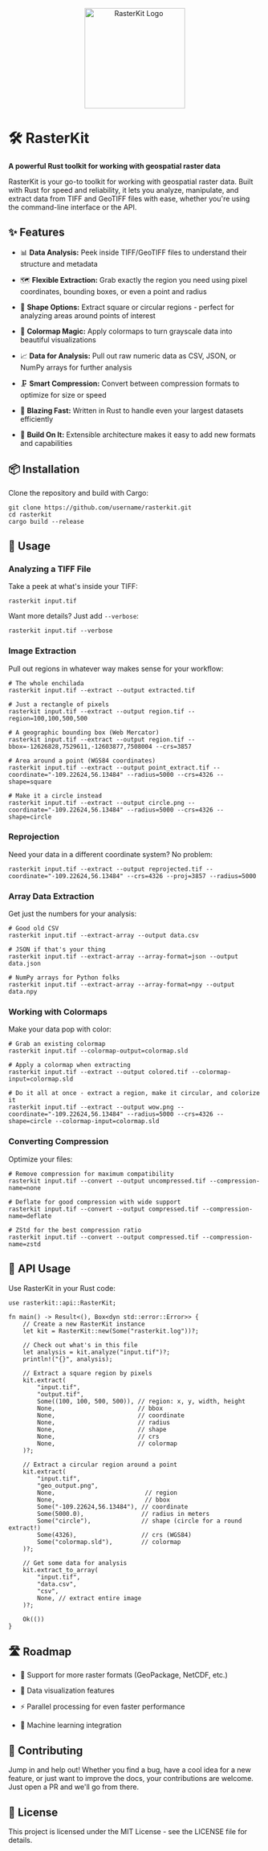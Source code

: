 <p align="center">
  <img src="Logo.png" alt="RasterKit Logo" width="200"/>
</p>

# 🛠️ RasterKit

**A powerful Rust toolkit for working with geospatial raster data**

RasterKit is your go-to toolkit for working with geospatial raster data. Built with Rust for speed and reliability, it lets you analyze, manipulate, and extract data from TIFF and GeoTIFF files with ease, whether you're using the command-line interface or the API.

## ✨ Features

-   📊 **Data Analysis:** Peek inside TIFF/GeoTIFF files to understand their structure and metadata

-   🗺️ **Flexible Extraction:** Grab exactly the region you need using pixel coordinates, bounding boxes, or even a point and radius

-   🔵 **Shape Options:** Extract square or circular regions - perfect for analyzing areas around points of interest

-   🎨 **Colormap Magic:** Apply colormaps to turn grayscale data into beautiful visualizations

-   📈 **Data for Analysis:** Pull out raw numeric data as CSV, JSON, or NumPy arrays for further analysis

-   🗜️ **Smart Compression:** Convert between compression formats to optimize for size or speed

-   🚀 **Blazing Fast:** Written in Rust to handle even your largest datasets efficiently

-   🧩 **Build On It:** Extensible architecture makes it easy to add new formats and capabilities


## 📦 Installation

Clone the repository and build with Cargo:

```
git clone https://github.com/username/rasterkit.git
cd rasterkit
cargo build --release
```

## 🚀 Usage

### Analyzing a TIFF File

Take a peek at what's inside your TIFF:

```
rasterkit input.tif
```

Want more details? Just add `--verbose`:

```
rasterkit input.tif --verbose
```

### Image Extraction

Pull out regions in whatever way makes sense for your workflow:

```
# The whole enchilada
rasterkit input.tif --extract --output extracted.tif

# Just a rectangle of pixels
rasterkit input.tif --extract --output region.tif --region=100,100,500,500

# A geographic bounding box (Web Mercator)
rasterkit input.tif --extract --output region.tif --bbox=-12626828,7529611,-12603877,7508004 --crs=3857

# Area around a point (WGS84 coordinates)
rasterkit input.tif --extract --output point_extract.tif --coordinate="-109.22624,56.13484" --radius=5000 --crs=4326 --shape=square

# Make it a circle instead
rasterkit input.tif --extract --output circle.png --coordinate="-109.22624,56.13484" --radius=5000 --crs=4326 --shape=circle
```

### Reprojection

Need your data in a different coordinate system? No problem:

```
rasterkit input.tif --extract --output reprojected.tif --coordinate="-109.22624,56.13484" --crs=4326 --proj=3857 --radius=5000
```

### Array Data Extraction

Get just the numbers for your analysis:

```
# Good old CSV
rasterkit input.tif --extract-array --output data.csv

# JSON if that's your thing
rasterkit input.tif --extract-array --array-format=json --output data.json

# NumPy arrays for Python folks
rasterkit input.tif --extract-array --array-format=npy --output data.npy
```

### Working with Colormaps

Make your data pop with color:

```
# Grab an existing colormap
rasterkit input.tif --colormap-output=colormap.sld

# Apply a colormap when extracting
rasterkit input.tif --extract --output colored.tif --colormap-input=colormap.sld

# Do it all at once - extract a region, make it circular, and colorize it
rasterkit input.tif --extract --output wow.png --coordinate="-109.22624,56.13484" --radius=5000 --crs=4326 --shape=circle --colormap-input=colormap.sld
```

### Converting Compression

Optimize your files:

```
# Remove compression for maximum compatibility
rasterkit input.tif --convert --output uncompressed.tif --compression-name=none

# Deflate for good compression with wide support
rasterkit input.tif --convert --output compressed.tif --compression-name=deflate

# ZStd for the best compression ratio
rasterkit input.tif --convert --output compressed.tif --compression-name=zstd
```

## 🧠 API Usage

Use RasterKit in your Rust code:

```
use rasterkit::api::RasterKit;

fn main() -> Result<(), Box<dyn std::error::Error>> {
    // Create a new RasterKit instance
    let kit = RasterKit::new(Some("rasterkit.log"))?;

    // Check out what's in this file
    let analysis = kit.analyze("input.tif")?;
    println!("{}", analysis);

    // Extract a square region by pixels
    kit.extract(
        "input.tif",
        "output.tif",
        Some((100, 100, 500, 500)), // region: x, y, width, height
        None,                       // bbox
        None,                       // coordinate
        None,                       // radius
        None,                       // shape
        None,                       // crs
        None,                       // colormap
    )?;

    // Extract a circular region around a point
    kit.extract(
        "input.tif",
        "geo_output.png",
        None,                         // region
        None,                         // bbox
        Some("-109.22624,56.13484"), // coordinate
        Some(5000.0),                // radius in meters
        Some("circle"),              // shape (circle for a round extract!)
        Some(4326),                  // crs (WGS84)
        Some("colormap.sld"),        // colormap
    )?;

    // Get some data for analysis
    kit.extract_to_array(
        "input.tif",
        "data.csv",
        "csv",
        None, // extract entire image
    )?;

    Ok(())
}
```

## 🛣️ Roadmap

-   🌈 Support for more raster formats (GeoPackage, NetCDF, etc.)

-   🔮 Data visualization features

-   ⚡ Parallel processing for even faster performance

-   🧪 Machine learning integration


## 🤝 Contributing

Jump in and help out! Whether you find a bug, have a cool idea for a new feature, or just want to improve the docs, your contributions are welcome. Just open a PR and we'll go from there.

## 📝 License

This project is licensed under the MIT License - see the LICENSE file for details.